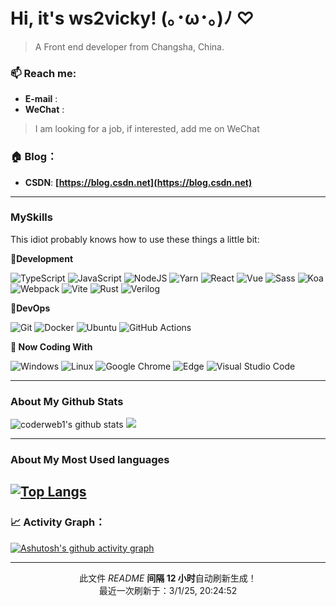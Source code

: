 # Hi, it's ws2vicky! (｡･ω･｡)ﾉ ♡

> A Front end developer from Changsha, China.

### 📫 Reach me:

   - **E-mail** :
   - **WeChat** :


> I am looking for a job, if interested, add me on WeChat

### 🏠 Blog：

  - **CSDN**: **[https://blog.csdn.net](https://blog.csdn.net)**


---

### MySkills

<!-- 这个笨蛋大概对这些东西会用一点点： -->
<p> This idiot probably knows how to use these things a little bit:</p>

**💪Development**

<p>
  <img alt="TypeScript" src="https://img.shields.io/badge/-TypeScript-3178C6?style=flat-square&logo=typescript&logoColor=white" />
  <img alt="JavaScript" src="https://img.shields.io/badge/-JavaScript-F7DF1E?style=flat-square&logo=javascript&logoColor=white" />
  <img alt="NodeJS" src="https://img.shields.io/badge/-NodeJS-339933?style=flat-square&logo=node.js&logoColor=white" />
  <img alt="Yarn" src="https://img.shields.io/badge/-Yarn-2C8EBB?style=flat-square&logo=yarn&logoColor=white" />
  <img alt="React" src="https://img.shields.io/badge/-React-61DAFB?style=flat-square&logo=react&logoColor=white" />
  <img alt="Vue" src="https://img.shields.io/badge/-Vue-4FC08D?style=flat-square&logo=vue.js&logoColor=white" />
  <img alt="Sass" src="https://img.shields.io/badge/-Sass-CC6699?style=flat-square&logo=sass&logoColor=white" />
  <!-- <img alt="Remix" src="https://img.shields.io/badge/-Remix-000000?style=flat-square&logo=remix&logoColor=white" /> -->
  <img alt="Koa" src="https://img.shields.io/badge/-Koa-33333D?style=flat-square&logo=koa&logoColor=white" />
  <!-- <img alt="Prisma" src="https://img.shields.io/badge/-Prisma-2D3748?style=flat-square&logo=prisma&logoColor=white" /> -->
  <img alt="Webpack" src="https://img.shields.io/badge/-Webpack-8DD6F9?style=flat-square&logo=webpack&logoColor=white" />
   <img alt="Vite" src="https://img.shields.io/badge/-Vite-646CFF?style=flat-square&logo=vite&logoColor=white" />
  <img alt="Rust" src="https://img.shields.io/badge/-Rust-000000?style=flat-square&logo=rust&logoColor=white" />
<img alt="Verilog" src="https://img.shields.io/badge/-Verilog-000000?style=flat-square" />

</p>

**🧠DevOps**

<p>
  <img alt="Git" src="https://img.shields.io/badge/-Git-F05032?style=flat-square&logo=git&logoColor=white" />
  <img alt="Docker" src="https://img.shields.io/badge/-Docker-2496ED?style=flat-square&logo=Docker&logoColor=white" />
  <img alt="Ubuntu" src="https://img.shields.io/badge/-Ubuntu-E95420?style=flat-square&logo=ubuntu&logoColor=white" />
  <img alt="GitHub Actions" src="https://img.shields.io/badge/-GitHub Actions-2088FF?style=flat-square&logo=GitHub Actions&logoColor=white" />
</p>

**🧰 Now Coding With**

![Windows](https://img.shields.io/badge/Windows-0078D6?style=flat-square&logo=windows&logoColor=white)
![Linux](https://img.shields.io/badge/Linux-FCC624?style=style=flat-square&logo=linux&logoColor=black)
![Google Chrome](https://img.shields.io/badge/Chrome-4285F4?style=flat-square&logo=GoogleChrome&logoColor=white)
![Edge](https://img.shields.io/badge/Edge-0078D7?style=flat-square&logo=Microsoft-edge&logoColor=white)
![Visual Studio Code](https://img.shields.io/badge/-Visual%20Studio%20Code-007ACC?style=flat-square&logo=Visual%20Studio%20Code&logoColor=fff)

---

### About My Github Stats

<!-- <div>
<img align="center" src="https://github-readme-stats.vercel.app/api?username=coderweb1&theme=radical&show_icons=true&count_private=true&card_width=350&include_all_commits" alt="" /> | <img align="center" src="https://user-images.githubusercontent.com/44573106/193484957-fb6d0f10-0c11-447e-bbdc-ebdd4db444f3.jpg" alt="" /> |  </div> -->

![coderweb1's github stats](https://github-readme-stats.vercel.app/api?username=ws2vicky&theme=radical&show_icons=true&count_private=true&card_width=350&include_all_commits)
<img src="https://user-images.githubusercontent.com/44573106/193484957-fb6d0f10-0c11-447e-bbdc-ebdd4db444f3.jpg" style="max-width:100%;max-height:100%;display:inline-block" />

---

### About My Most Used languages

## [![Top Langs](https://github-readme-stats.vercel.app/api/top-langs/?username=ws2vicky&theme=radical&show_icons=true&layout=compact&card_height=100&count_private=true)](https://github.com/anuraghazra/github-readme-stats)

### 📈 Activity Graph：

[![Ashutosh's github activity graph](https://github-readme-activity-graph.vercel.app/graph?username=ws2vicky&theme=react-dark)](https://github.com/ws2vicky/github-readme-activity-graph)

---


<p align="center">此文件 <i>README</i> <b>间隔 12 小时</b>自动刷新生成！
</br>
最近一次刷新于：3/1/25, 20:24:52
</p>
  
